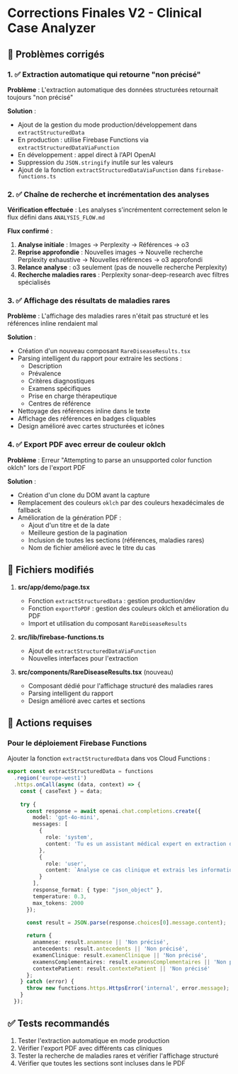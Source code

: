 # Corrections Finales V2 - Clinical Case Analyzer

## 🐛 Problèmes corrigés

### 1. ✅ Extraction automatique qui retourne "non précisé"

**Problème** : L'extraction automatique des données structurées retournait toujours "non précisé"

**Solution** :
- Ajout de la gestion du mode production/développement dans `extractStructuredData`
- En production : utilise Firebase Functions via `extractStructuredDataViaFunction`
- En développement : appel direct à l'API OpenAI
- Suppression du `JSON.stringify` inutile sur les valeurs
- Ajout de la fonction `extractStructuredDataViaFunction` dans `firebase-functions.ts`

### 2. ✅ Chaîne de recherche et incrémentation des analyses

**Vérification effectuée** : Les analyses s'incrémentent correctement selon le flux défini dans `ANALYSIS_FLOW.md`

**Flux confirmé** :
1. **Analyse initiale** : Images → Perplexity → Références → o3
2. **Reprise approfondie** : Nouvelles images → Nouvelle recherche Perplexity exhaustive → Nouvelles références → o3 approfondi
3. **Relance analyse** : o3 seulement (pas de nouvelle recherche Perplexity)
4. **Recherche maladies rares** : Perplexity sonar-deep-research avec filtres spécialisés

### 3. ✅ Affichage des résultats de maladies rares

**Problème** : L'affichage des maladies rares n'était pas structuré et les références inline rendaient mal

**Solution** :
- Création d'un nouveau composant `RareDiseaseResults.tsx`
- Parsing intelligent du rapport pour extraire les sections :
  - Description
  - Prévalence  
  - Critères diagnostiques
  - Examens spécifiques
  - Prise en charge thérapeutique
  - Centres de référence
- Nettoyage des références inline dans le texte
- Affichage des références en badges cliquables
- Design amélioré avec cartes structurées et icônes

### 4. ✅ Export PDF avec erreur de couleur oklch

**Problème** : Erreur "Attempting to parse an unsupported color function oklch" lors de l'export PDF

**Solution** :
- Création d'un clone du DOM avant la capture
- Remplacement des couleurs `oklch` par des couleurs hexadécimales de fallback
- Amélioration de la génération PDF :
  - Ajout d'un titre et de la date
  - Meilleure gestion de la pagination
  - Inclusion de toutes les sections (références, maladies rares)
  - Nom de fichier amélioré avec le titre du cas

## 📝 Fichiers modifiés

1. **src/app/demo/page.tsx**
   - Fonction `extractStructuredData` : gestion production/dev
   - Fonction `exportToPDF` : gestion des couleurs oklch et amélioration du PDF
   - Import et utilisation du composant `RareDiseaseResults`

2. **src/lib/firebase-functions.ts**
   - Ajout de `extractStructuredDataViaFunction`
   - Nouvelles interfaces pour l'extraction

3. **src/components/RareDiseaseResults.tsx** (nouveau)
   - Composant dédié pour l'affichage structuré des maladies rares
   - Parsing intelligent du rapport
   - Design amélioré avec cartes et sections

## 🔧 Actions requises

### Pour le déploiement Firebase Functions

Ajouter la fonction `extractStructuredData` dans vos Cloud Functions :

```typescript
export const extractStructuredData = functions
  .region('europe-west1')
  .https.onCall(async (data, context) => {
    const { caseText } = data;
    
    try {
      const response = await openai.chat.completions.create({
        model: 'gpt-4o-mini',
        messages: [
          {
            role: 'system',
            content: 'Tu es un assistant médical expert en extraction d\'informations cliniques. Réponds UNIQUEMENT en JSON valide.'
          },
          {
            role: 'user',
            content: `Analyse ce cas clinique et extrais les informations selon ces catégories...`
          }
        ],
        response_format: { type: "json_object" },
        temperature: 0.3,
        max_tokens: 2000
      });

      const result = JSON.parse(response.choices[0].message.content);
      
      return {
        anamnese: result.anamnese || 'Non précisé',
        antecedents: result.antecedents || 'Non précisé',
        examenClinique: result.examenClinique || 'Non précisé',
        examensComplementaires: result.examensComplementaires || 'Non précisé',
        contextePatient: result.contextePatient || 'Non précisé'
      };
    } catch (error) {
      throw new functions.https.HttpsError('internal', error.message);
    }
  });
```

## ✅ Tests recommandés

1. Tester l'extraction automatique en mode production
2. Vérifier l'export PDF avec différents cas cliniques
3. Tester la recherche de maladies rares et vérifier l'affichage structuré
4. Vérifier que toutes les sections sont incluses dans le PDF 